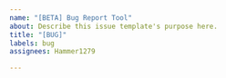 ```yaml
---
name: "[BETA] Bug Report Tool"
about: Describe this issue template's purpose here.
title: "[BUG]"
labels: bug
assignees: Hammer1279

---
```



